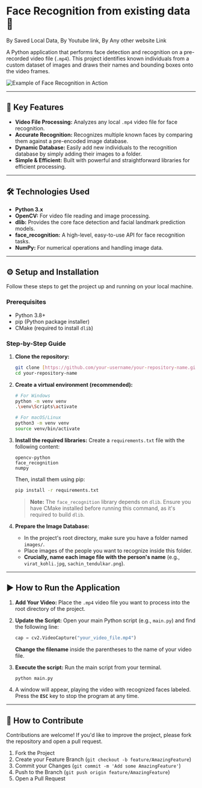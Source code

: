 # Face Recognition from existing data 🎥
By Saved Local Data, 
By Youtube link, 
By Any other website Link

A Python application that performs face detection and recognition on a pre-recorded video file (`.mp4`). This project identifies known individuals from a custom dataset of images and draws their names and bounding boxes onto the video frames.

![Example of Face Recognition in Action](https://i.imgur.com/3sFj7fG.png)

---

## 🌟 Key Features

* **Video File Processing:** Analyzes any local `.mp4` video file for face recognition.
* **Accurate Recognition:** Recognizes multiple known faces by comparing them against a pre-encoded image database.
* **Dynamic Database:** Easily add new individuals to the recognition database by simply adding their images to a folder.
* **Simple & Efficient:** Built with powerful and straightforward libraries for efficient processing.

---

## 🛠️ Technologies Used

* **Python 3.x**
* **OpenCV:** For video file reading and image processing.
* **dlib:** Provides the core face detection and facial landmark prediction models.
* **face\_recognition:** A high-level, easy-to-use API for face recognition tasks.
* **NumPy:** For numerical operations and handling image data.

---

## ⚙️ Setup and Installation

Follow these steps to get the project up and running on your local machine.

### **Prerequisites**

* Python 3.8+
* pip (Python package installer)
* CMake (required to install `dlib`)

### **Step-by-Step Guide**

1.  **Clone the repository:**
    ```bash
    git clone [https://github.com/your-username/your-repository-name.git](https://github.com/your-username/your-repository-name.git)
    cd your-repository-name
    ```

2.  **Create a virtual environment (recommended):**
    ```bash
    # For Windows
    python -m venv venv
    .\venv\Scripts\activate

    # For macOS/Linux
    python3 -m venv venv
    source venv/bin/activate
    ```

3.  **Install the required libraries:**
    Create a `requirements.txt` file with the following content:
    ```
    opencv-python
    face_recognition
    numpy
    ```
    Then, install them using pip:
    ```bash
    pip install -r requirements.txt
    ```
    > **Note:** The `face_recognition` library depends on `dlib`. Ensure you have CMake installed before running this command, as it's required to build `dlib`.

4.  **Prepare the Image Database:**
    * In the project's root directory, make sure you have a folder named `images/`.
    * Place images of the people you want to recognize inside this folder.
    * **Crucially, name each image file with the person's name** (e.g., `virat_kohli.jpg`, `sachin_tendulkar.png`).

---

## ▶️ How to Run the Application

1.  **Add Your Video:** Place the `.mp4` video file you want to process into the root directory of the project.

2.  **Update the Script:** Open your main Python script (e.g., `main.py`) and find the following line:
    ```python
    cap = cv2.VideoCapture("your_video_file.mp4")
    ```
    **Change the filename** inside the parentheses to the name of your video file.

3.  **Execute the script:** Run the main script from your terminal.
    ```bash
    python main.py
    ```

4.  A window will appear, playing the video with recognized faces labeled. Press the **`ESC`** key to stop the program at any time.

---

## 🤝 How to Contribute

Contributions are welcome! If you'd like to improve the project, please fork the repository and open a pull request.

1.  Fork the Project
2.  Create your Feature Branch (`git checkout -b feature/AmazingFeature`)
3.  Commit your Changes (`git commit -m 'Add some AmazingFeature'`)
4.  Push to the Branch (`git push origin feature/AmazingFeature`)
5.  Open a Pull Request
